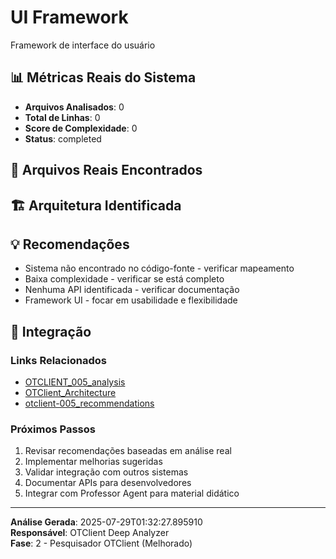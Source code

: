 
# UI Framework

Framework de interface do usuário

## 📊 Métricas Reais do Sistema

- **Arquivos Analisados**: 0
- **Total de Linhas**: 0
- **Score de Complexidade**: 0
- **Status**: completed

## 📁 Arquivos Reais Encontrados


## 🏗️ Arquitetura Identificada

## 💡 Recomendações
- Sistema não encontrado no código-fonte - verificar mapeamento
- Baixa complexidade - verificar se está completo
- Nenhuma API identificada - verificar documentação
- Framework UI - focar em usabilidade e flexibilidade


## 🔗 Integração

### Links Relacionados
- [OTCLIENT_005_analysis](OTCLIENT_005_analysis.md)
- [OTClient_Architecture](OTClient_Architecture.md)
- [otclient-005_recommendations](otclient-005_recommendations.md)

### Próximos Passos
1. Revisar recomendações baseadas em análise real
2. Implementar melhorias sugeridas
3. Validar integração com outros sistemas
4. Documentar APIs para desenvolvedores
5. Integrar com Professor Agent para material didático

---

**Análise Gerada**: 2025-07-29T01:32:27.895910  
**Responsável**: OTClient Deep Analyzer  
**Fase**: 2 - Pesquisador OTClient (Melhorado)
